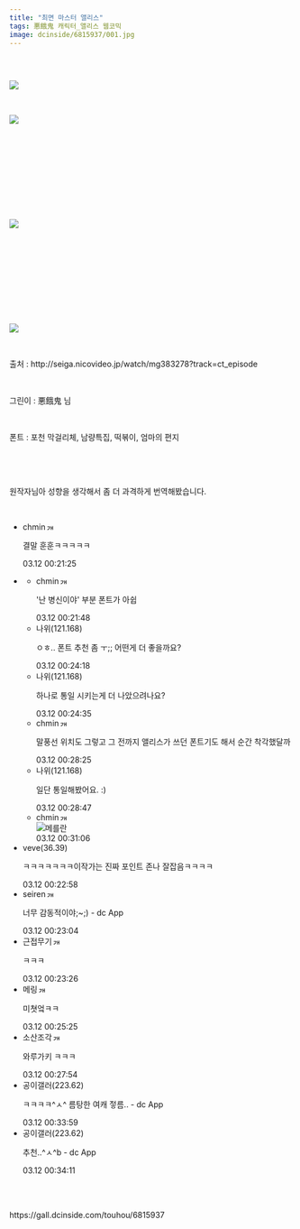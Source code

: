 ```yaml
---
title: "최면 마스터 앨리스"
tags: 悪餓鬼 캐릭터_앨리스 웹코믹
image: dcinside/6815937/001.jpg
---
```

<div class="article">
<div style="overflow:hidden;">
<p><br/></p><p style="text-align: left;"><img src="{{ site.nasurl }}/dcinside/6815937/001.jpg"/></p><p><br/></p><p style="text-align: left;"><img src="{{ site.nasurl }}/dcinside/6815937/002.jpg"/></p><p><br/></p><p style="text-align: left;"><br/></p><p><br/></p><p style="text-align: left;"><br/></p><p style="text-align: left;"><br/></p><p style="text-align: left;"><img src="{{ site.nasurl }}/dcinside/6815937/003.jpg"/></p><p style="text-align: left;"><br/></p><p style="text-align: left;"><br/></p><p><br/></p><p style="text-align: left;"><br/></p><p><br/></p><p style="text-align: left;"><img src="{{ site.nasurl }}/dcinside/6815937/004.jpg"/></p><p style="text-align: left;"><br/></p><p style="text-align: left;">출처 : http://seiga.nicovideo.jp/watch/mg383278?track=ct_episode </p><p style="text-align: left;"><br/></p><p style="text-align: left;">그린이 : 悪餓鬼 님</p><p><br/></p><p>폰트 : 포천 막걸리체, 남량특집, 떡볶이, 엄마의 편지</p><p><br/></p><p><br/></p><p>원작자님아 성향을 생각해서 좀 더 과격하게 번역해봤습니다.</p> </div></div><br/>
<div class="comment"><ul class="cmt_list"><li class="ub-content" id="comment_li_16898284"><div class="cmt_info clear" data-article-no="6815937" data-no="16898284" data-rcnt="6"><div class="cmt_nickbox"><span class="gall_writer ub-writer" data-ip="" data-nick="chmin" data-uid="ub40min"><span class="nickname in" title="chmin">chmin</span><a class="writer_nikcon"><img alt="갤로그로 이동합니다." border="0" height="11" onclick="window.open('//gallog.dcinside.com/ub40min');" src="https://nstatic.dcinside.com/dc/w/images/nik.gif" style="margin-left:2px;cursor:pointer;" title="ub40m** : 갤로그로 이동합니다." width="12"/></a></span></div><div class="clear cmt_txtbox btn_reply_write_all"><p class="usertxt ub-word">결말 훈훈ㅋㅋㅋㅋㅋ</p></div><div class="fr clear"><span class="date_time">03.12 00:21:25</span></div></div></li><li><div class="reply show"><div class="reply_box"><ul class="reply_list" id="reply_list_16898284"><li class="ub-content" id="reply_li_16898288"><div class="reply_info clear" data-no="16898288"><div class="cmt_nickbox"><span class="gall_writer ub-writer" data-ip="" data-nick="chmin" data-uid="ub40min"><span class="nickname in" title="chmin">chmin</span><a class="writer_nikcon"><img alt="갤로그로 이동합니다." border="0" height="11" onclick="window.open('//gallog.dcinside.com/ub40min');" src="https://nstatic.dcinside.com/dc/w/images/nik.gif" style="margin-left:2px;cursor:pointer;" title="ub40m** : 갤로그로 이동합니다." width="12"/></a></span></div><div class="clear cmt_txtbox"><p class="usertxt ub-word">'난 병신이야' 부분 폰트가 아쉽</p></div><div class="fr clear"><span class="date_time">03.12 00:21:48</span></div></div></li><li class="ub-content" id="reply_li_16898296"><div class="reply_info clear" data-no="16898296"><div class="cmt_nickbox"><span class="gall_writer ub-writer" data-ip="121.168" data-nick="나위" data-uid=""><span class="nickname">나위<span class="ip">(121.168)</span></span></span></div><div class="clear cmt_txtbox"><p class="usertxt ub-word">ㅇㅎ.. 폰트 추천 좀 ㅜ;; 어떤게 더 좋을까요?</p></div><div class="fr clear"><span class="date_time">03.12 00:24:18</span></div></div></li><li class="ub-content" id="reply_li_16898297"><div class="reply_info clear" data-no="16898297"><div class="cmt_nickbox"><span class="gall_writer ub-writer" data-ip="121.168" data-nick="나위" data-uid=""><span class="nickname">나위<span class="ip">(121.168)</span></span></span></div><div class="clear cmt_txtbox"><p class="usertxt ub-word">하나로 통일 시키는게 더 나았으려나요?</p></div><div class="fr clear"><span class="date_time">03.12 00:24:35</span></div></div></li><li class="ub-content" id="reply_li_16898312"><div class="reply_info clear" data-no="16898312"><div class="cmt_nickbox"><span class="gall_writer ub-writer" data-ip="" data-nick="chmin" data-uid="ub40min"><span class="nickname in" title="chmin">chmin</span><a class="writer_nikcon"><img alt="갤로그로 이동합니다." border="0" height="11" onclick="window.open('//gallog.dcinside.com/ub40min');" src="https://nstatic.dcinside.com/dc/w/images/nik.gif" style="margin-left:2px;cursor:pointer;" title="ub40m** : 갤로그로 이동합니다." width="12"/></a></span></div><div class="clear cmt_txtbox"><p class="usertxt ub-word">말풍선 위치도 그렇고 그 전까지 앨리스가 쓰던 폰트기도 해서 순간 착각했달까</p></div><div class="fr clear"><span class="date_time">03.12 00:28:25</span></div></div></li><li class="ub-content" id="reply_li_16898314"><div class="reply_info clear" data-no="16898314"><div class="cmt_nickbox"><span class="gall_writer ub-writer" data-ip="121.168" data-nick="나위" data-uid=""><span class="nickname">나위<span class="ip">(121.168)</span></span></span></div><div class="clear cmt_txtbox"><p class="usertxt ub-word">일단 통일해봤어요. :)</p></div><div class="fr clear"><span class="date_time">03.12 00:28:47</span></div></div></li><li class="ub-content" id="reply_li_16898321"><div class="reply_info clear" data-no="16898321"><div class="cmt_nickbox"><span class="gall_writer ub-writer" data-ip="" data-nick="chmin" data-uid="ub40min"><span class="nickname in" title="chmin">chmin</span><a class="writer_nikcon"><img alt="갤로그로 이동합니다." border="0" height="11" onclick="window.open('//gallog.dcinside.com/ub40min');" src="https://nstatic.dcinside.com/dc/w/images/nik.gif" style="margin-left:2px;cursor:pointer;" title="ub40m** : 갤로그로 이동합니다." width="12"/></a></span></div><div class="clear cmt_txtbox"><div class="comment_dccon clear"><div class="coment_dccon_img"><img alt="메를란" class="written_dccon" conalt="메를란" src="https://dcimg5.dcinside.com/dccon.php?no=62b5df2be09d3ca567b1c5bc12d46b394aa3b1058c6e4d0ca41648b65fe2246eaf985d76bf80a5714f6b904fc48ba17cd31b67d257810da7fec109b26fe611dd2213f406a5c66b88" title="메를란"/></div><div class="coment_dccon_info clear dccon_over_box" onmouseout="dccon_btn_over(this);" onmouseover="dccon_btn_over(this);" style="display:none;"><span class="over_alt"></span><button class="btn_dccon_infoview div_package" data-type="reply" onclick="dccon_btn_click();" reqpath="/dccon" type="button">디시콘 보기</button></div></div></div><div class="fr clear"><span class="date_time">03.12 00:31:06</span></div></div></li></ul></div></div></li><li class="ub-content" id="comment_li_16898290"><div class="cmt_info clear" data-article-no="6815937" data-no="16898290" data-rcnt="0"><div class="cmt_nickbox"><span class="gall_writer ub-writer" data-ip="36.39" data-nick="veve" data-uid=""><span class="nickname">veve<span class="ip">(36.39)</span></span></span></div><div class="clear cmt_txtbox btn_reply_write_all"><p class="usertxt ub-word">ㅋㅋㅋㅋㅋㅋㅋ이작가는 진짜 포인트 존나 잘잡음ㅋㅋㅋㅋ</p></div><div class="fr clear"><span class="date_time">03.12 00:22:58</span></div></div></li><li class="ub-content" id="comment_li_16898291"><div class="cmt_info clear" data-article-no="6815937" data-no="16898291" data-rcnt="0"><div class="cmt_nickbox"><span class="gall_writer ub-writer" data-ip="" data-nick="seiren" data-uid="kimkihyuna"><span class="nickname in" title="seiren">seiren</span><a class="writer_nikcon"><img alt="갤로그로 이동합니다." border="0" height="11" onclick="window.open('//gallog.dcinside.com/kimkihyuna');" src="https://nstatic.dcinside.com/dc/w/images/fix_nik.gif" style="margin-left:2px;cursor:pointer;" title="kimkihyu** : 갤로그로 이동합니다." width="12"/></a></span></div><div class="clear cmt_txtbox btn_reply_write_all"><p class="usertxt ub-word">너무 감동적이야;~;)  - dc App</p></div><div class="fr clear"><span class="date_time">03.12 00:23:04</span></div></div></li><li class="ub-content" id="comment_li_16898293"><div class="cmt_info clear" data-article-no="6815937" data-no="16898293" data-rcnt="0"><div class="cmt_nickbox"><span class="gall_writer ub-writer" data-ip="" data-nick="근접무기" data-uid="rjsndjss"><span class="nickname in" title="근접무기">근접무기</span><a class="writer_nikcon"><img alt="갤로그로 이동합니다." border="0" height="11" onclick="window.open('//gallog.dcinside.com/rjsndjss');" src="https://nstatic.dcinside.com/dc/w/images/fix_nik.gif" style="margin-left:2px;cursor:pointer;" title="rjsndj** : 갤로그로 이동합니다." width="12"/></a></span></div><div class="clear cmt_txtbox btn_reply_write_all"><p class="usertxt ub-word">ㅋㅋㅋ</p></div><div class="fr clear"><span class="date_time">03.12 00:23:26</span></div></div></li><li class="ub-content" id="comment_li_16898300"><div class="cmt_info clear" data-article-no="6815937" data-no="16898300" data-rcnt="0"><div class="cmt_nickbox"><span class="gall_writer ub-writer" data-ip="" data-nick="메링" data-uid="kocom"><span class="nickname in" title="메링">메링</span><a class="writer_nikcon"><img alt="갤로그로 이동합니다." border="0" height="11" onclick="window.open('//gallog.dcinside.com/kocom');" src="https://nstatic.dcinside.com/dc/w/images/nik.gif" style="margin-left:2px;cursor:pointer;" title="koc** : 갤로그로 이동합니다." width="12"/></a></span></div><div class="clear cmt_txtbox btn_reply_write_all"><p class="usertxt ub-word">미쳣엌ㅋㅋ</p></div><div class="fr clear"><span class="date_time">03.12 00:25:25</span></div></div></li><li class="ub-content" id="comment_li_16898311"><div class="cmt_info clear" data-article-no="6815937" data-no="16898311" data-rcnt="0"><div class="cmt_nickbox"><span class="gall_writer ub-writer" data-ip="" data-nick="소산조각" data-uid="8712acwd"><span class="nickname in" title="소산조각">소산조각</span><a class="writer_nikcon"><img alt="갤로그로 이동합니다." border="0" height="11" onclick="window.open('//gallog.dcinside.com/8712acwd');" src="https://nstatic.dcinside.com/dc/w/images/fix_nik.gif" style="margin-left:2px;cursor:pointer;" title="8712ac** : 갤로그로 이동합니다." width="12"/></a></span></div><div class="clear cmt_txtbox btn_reply_write_all"><p class="usertxt ub-word">와루가키 ㅋㅋㅋ</p></div><div class="fr clear"><span class="date_time">03.12 00:27:54</span></div></div></li><li class="ub-content" id="comment_li_16898332"><div class="cmt_info clear" data-article-no="6815937" data-no="16898332" data-rcnt="0"><div class="cmt_nickbox"><span class="gall_writer ub-writer" data-ip="223.62" data-nick="공이갤러" data-uid=""><span class="nickname">공이갤러<span class="ip">(223.62)</span></span></span></div><div class="clear cmt_txtbox btn_reply_write_all"><p class="usertxt ub-word">ㅋㅋㅋㅋ^ㅅ^ 름탕한 여캐 젛름..  - dc App</p></div><div class="fr clear"><span class="date_time">03.12 00:33:59</span></div></div></li><li class="ub-content" id="comment_li_16898333"><div class="cmt_info clear" data-article-no="6815937" data-no="16898333" data-rcnt="0"><div class="cmt_nickbox"><span class="gall_writer ub-writer" data-ip="223.62" data-nick="공이갤러" data-uid=""><span class="nickname">공이갤러<span class="ip">(223.62)</span></span></span></div><div class="clear cmt_txtbox btn_reply_write_all"><p class="usertxt ub-word">추천..^ㅅ^b  - dc App</p></div><div class="fr clear"><span class="date_time">03.12 00:34:11</span></div></div></li></ul></div><br/>

<br/>
<p id="refer">https://gall.dcinside.com/touhou/6815937</p>
<br/>
